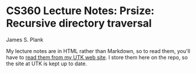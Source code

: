 # CS360 Lecture Notes: Prsize: Recursive directory traversal

James S. Plank

My lecture notes are in HTML rather than Markdown, so to read them,
you'll have to [read them from my UTK web site](http://web.eecs.utk.edu/~plank/plank/classes/cs360/360/notes/Prsize/lecture.html).  I store them here on the repo, so the site at UTK is 
kept up to date.

